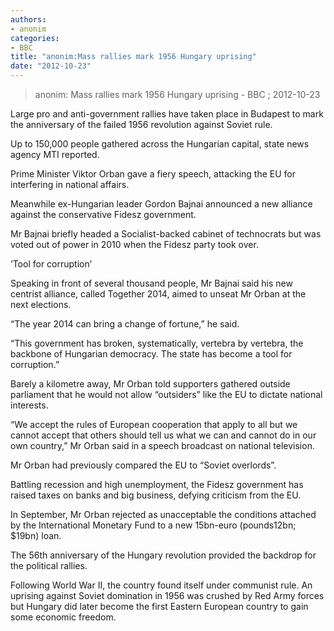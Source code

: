 ```yaml
---
authors: 
- anonim
categories: 
- BBC
title: "anonim:Mass rallies mark 1956 Hungary uprising"
date: "2012-10-23"
---
```

> anonim: Mass rallies mark 1956 Hungary uprising - BBC ; 2012-10-23

Large pro and anti-government rallies have taken place in Budapest to mark the anniversary of the failed 1956 revolution against Soviet rule.

Up to 150,000 people gathered across the Hungarian capital, state news agency MTI reported.

Prime Minister Viktor Orban gave a fiery speech, attacking the EU for interfering in national affairs.

Meanwhile ex-Hungarian leader Gordon Bajnai announced a new alliance against the conservative Fidesz government.

Mr Bajnai briefly headed a Socialist-backed cabinet of technocrats but was voted out of power in 2010 when the Fidesz party took over.

’Tool for corruption’

Speaking in front of several thousand people, Mr Bajnai said his new centrist alliance, called Together 2014, aimed to unseat Mr Orban at the next elections.

“The year 2014 can bring a change of fortune,” he said.

“This government has broken, systematically, vertebra by vertebra, the backbone of Hungarian democracy. The state has become a tool for corruption.”

Barely a kilometre away, Mr Orban told supporters gathered outside parliament that he would not allow “outsiders” like the EU to dictate national interests.

“We accept the rules of European cooperation that apply to all but we cannot accept that others should tell us what we can and cannot do in our own country,” Mr Orban said in a speech broadcast on national television.

Mr Orban had previously compared the EU to “Soviet overlords”.

Battling recession and high unemployment, the Fidesz government has raised taxes on banks and big business, defying criticism from the EU.

In September, Mr Orban rejected as unacceptable the conditions attached by the International Monetary Fund to a new 15bn-euro (pounds12bn; \$19bn) loan.

The 56th anniversary of the Hungary revolution provided the backdrop for the political rallies.

Following World War II, the country found itself under communist rule. An uprising against Soviet domination in 1956 was crushed by Red Army forces but Hungary did later become the first Eastern European country to gain some economic freedom.
